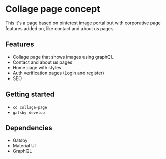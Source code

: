 # Collage page concept

This it's a page based on pinterest image portal but with
corporative page features added on, like contact and about us pages

## Features

* Collage page that shows images using graphQL
* Contact and about us pages
* Home page with styles
* Auth verification pages (Login and register)
* SEO

## Getting started

* `cd collage-page`
* `gatsby develop` 

## Dependencies

* Gatsby
* Material UI
* GraphQL